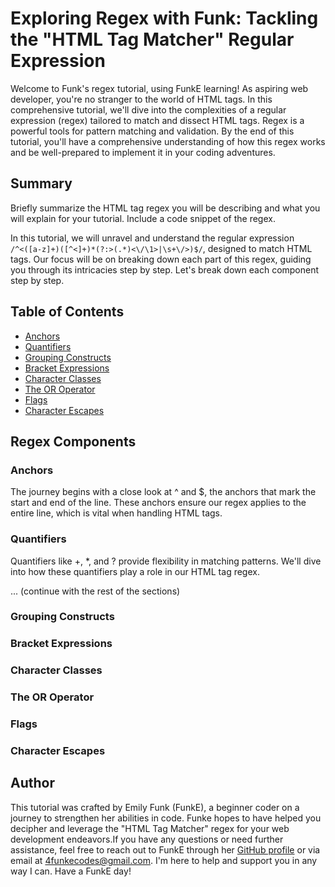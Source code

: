 # Exploring Regex with Funk: Tackling the "HTML Tag Matcher" Regular Expression

Welcome to Funk's regex tutorial, using FunkE learning! As aspiring web developer, you're no stranger to the world of HTML tags. In this comprehensive tutorial, we'll dive into the complexities of a regular expression (regex) tailored to match and dissect HTML tags. Regex is a powerful tools for pattern matching and validation. By the end of this tutorial, you'll have a comprehensive understanding of how this regex works and be well-prepared to implement it in your coding adventures.

## Summary

Briefly summarize the HTML tag regex you will be describing and what you will explain for your tutorial. Include a code snippet of the regex.

In this tutorial, we will unravel and understand the regular expression `/^<([a-z]+)([^<]+)*(?:>(.*)<\/\1>|\s+\/>)$/`, designed to match HTML tags. Our focus will be on breaking down each part of this regex, guiding you through its intricacies step by step. Let's break down each component step by step.

## Table of Contents

- [Anchors](#anchors)
- [Quantifiers](#quantifiers)
- [Grouping Constructs](#grouping-constructs)
- [Bracket Expressions](#bracket-expressions)
- [Character Classes](#character-classes)
- [The OR Operator](#the-or-operator)
- [Flags](#flags)
- [Character Escapes](#character-escapes)

## Regex Components

### Anchors <a name="anchors"></a>
The journey begins with a close look at ^ and $, the anchors that mark the start and end of the line. These anchors ensure our regex applies to the entire line, which is vital when handling HTML tags.

### Quantifiers <a name="quantifiers"></a>
Quantifiers like +, *, and ? provide flexibility in matching patterns. We'll dive into how these quantifiers play a role in our HTML tag regex.

... (continue with the rest of the sections)

### Grouping Constructs

### Bracket Expressions

### Character Classes

### The OR Operator

### Flags

### Character Escapes

## Author
This tutorial was crafted by Emily Funk (FunkE), a beginner coder on a journey to strengthen her abilities in code. Funke hopes to have helped you decipher and leverage the "HTML Tag Matcher" regex for your web development endeavors.If you have any questions or need further assistance, feel free to reach out to FunkE through her [GitHub profile](https://github.com/4FunkE) or via email at 4funkecodes@gmail.com. I'm here to help and support you in any way I can. Have a FunkE day!